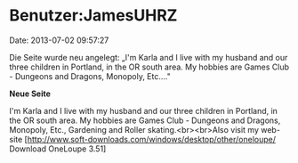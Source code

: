Benutzer:JamesUHRZ
==================

Date: 2013-07-02 09:57:27

Die Seite wurde neu angelegt: „I\'m Karla and I live with my husband and
our three children in Portland, in the OR south area. My hobbies are
Games Club - Dungeons and Dragons, Monopoly, Etc...."

**Neue Seite**

<div>

I\'m Karla and I live with my husband and our three children in
Portland, in the OR south area. My hobbies are Games Club - Dungeons and
Dragons, Monopoly, Etc., Gardening and Roller skating.\<br\>\<br\>Also
visit my web-site
\[http://www.soft-downloads.com/windows/desktop/other/oneloupe/ Download
OneLoupe 3.51\]

</div>
